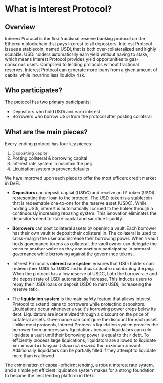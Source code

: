 # What is Interest Protocol?


## Overview
Interest Protocol is the first fractional reserve banking protocol on the Ethereum blockchain that pays interest to all depositors. Interest Protocol issues a stablecoin, named USDi, that is both over-collateralized and highly scalable. USDi holders automatically earn yield without having to stake, which means Interest Protocol provides yield opportunities to gas-conscious users. Compared to lending protocols without fractional reserves, Interest Protocol can generate more loans from a given amount of capital while incurring less liquidity risk.


## Who participates?
The protocol has two primary participants:
* Depositors who hold USDi and earn interest
* Borrowers who borrow USDi from the protocol after posting collateral

## What are the main pieces? 
Every lending protocol has four key pieces: 
1. Depositing capital 
2. Posting collateral & borrowing capital
3. Interest rate system to maintain the peg
4. Liquidation system to prevent defaults

We have improved upon each piece to offer the most efficent credit market in DeFi.

* **Depositors** can deposit capital (USDC) and receive an LP token (USDi) representing their loan to the protocol. The USDi token is a stablecoin that is redeemable one-to-one for the reserve asset (USDC). While holding USDi, interest is automatically accrued to the holder through a continuously increasing rebasing system. This innovation eliminates the depositor's need to stake capital and sacrifice liquidity. 

* **Borrowers** can post collateral assets by opening a vault. Each borrower has their own vault to deposit their collateral in. The collateral is used to cross-margin the user and increase their borrowing power. When a vault holds governance tokens as collateral, the vault owner can delegate the votes to another wallet so they can continue participating in protocol governance while borrowing against the governance tokens.

* Interest Protocol's **interest rate system** ensures that USDi holders can redeem their USDi for USDC and is thus critical to maintaining the peg. When the protocol has a low reserve of USDC, both the borrow rate and the deposit rate of USDi automatically increase. This induces users to repay their USDi loans or deposit USDC to mint USDi, increaseing the reserve ratio.

* The **liquidation system** is the main safety feature that allows Interest Protocol to extend loans to borrowers while protecting depositors. Liquidations occur whenever a vault's borrowing power drops below its debt. Liquidators are incentivized through a discount on the price of collateral assets. Governance can configure the discount for each asset. Unlike most protocols, Interest Protocol's liquidation system protects the borrower from unnecessary liquidations because liquidators can only liquidate a vault until their borrowing power is equal to their debt. To efficiently process large liquidations, liquidators are allowed to liquidate any amount as long as it does not exceed the maximum amount. Additionally, liquidators can be partially filled if they attempt to liquidate more than is allowed.

The combination of capital-efficient lending, a robust interest rate system, and a simple yet efficient liquidation system makes for a strong foundation to become the best lending platform in DeFi.







